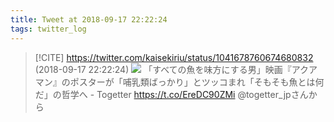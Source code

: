 ```yaml
---
title: Tweet at 2018-09-17 22:22:24
tags: twitter_log
---
```


> [!CITE] https://twitter.com/kaisekiriu/status/1041678760674680832 (2018-09-17 22:22:24)
> ![](https://twitter.com/kaisekiriu/status/1041678760674680832)
> 「すべての魚を味方にする男」映画『アクアマン』のポスターが「哺乳類ばっかり」とツッコまれ「そもそも魚とは何だ」の哲学へ - Togetter https://t.co/EreDC90ZMi @togetter_jpさんから
